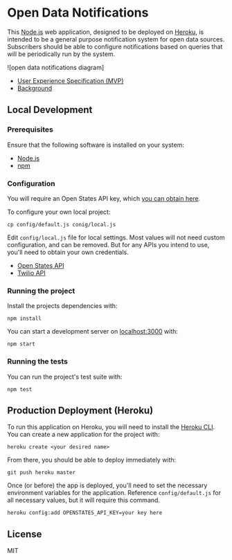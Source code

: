 # Open Data Notifications

This [Node.js](https://www.nodejs.org) web application, designed to be deployed on [Heroku](https://www.heroku.com), is intended to be a general purpose notification system for open data sources. Subscribers should be able to configure notifications based on queries that will be periodically run by the system.

![open data notifications diagram]

* [User Experience Specification (MVP)](docs/ux.md)
* [Background](docs/background.md)

## Local Development

### Prerequisites

Ensure that the following software is installed on your system:

* [Node.js](https://www.nodejs.org) 
* [npm](https://www.npmjs.com/)

### Configuration

You will require an Open States API key, which [you can obtain here](https://openstates.org/api/register/).

To configure your own local project:

```
cp config/default.js conig/local.js
```

Edit `config/local.js` file for local settings. Most values will not need custom configuration, and can be removed. But for any APIs you intend to use, you'll need to obtain your own credentials.

* [Open States API](https://openstates.org/api/register/)
* [Twilio API](https://www.twilio.com/console)

### Running the project

Install the projects dependencies with:

```
npm install
```

You can start a development server on [localhost:3000](http://localhost:3000) with:

```
npm start
```

### Running the tests

You can run the project's test suite with:

```
npm test
```

## Production Deployment (Heroku)

To run this application on Heroku, you will need to install the [Heroku CLI](https://devcenter.heroku.com/articles/heroku-cli).  You can create a new application for the project with:

```
heroku create <your desired name>
```

From there, you should be able to deploy immediately with:

```
git push heroku master
```

Once (or before) the app is deployed, you'll need to set the necessary environment variables for the application. Reference `config/default.js` for all necessary values, but it will require this command.

```
heroku config:add OPENSTATES_API_KEY=your key here
```

## License

MIT
